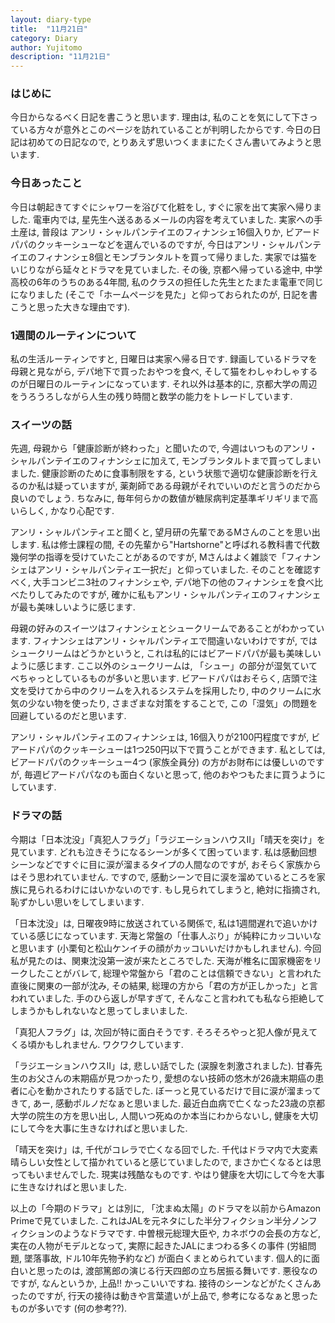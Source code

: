 ```yaml
---
layout: diary-type
title:  "11月21日"
category: Diary
author: Yujitomo
description: "11月21日"
---
```


### はじめに

今日からなるべく日記を書こうと思います. 理由は, 私のことを気にして下さっている方々が意外とこのページを訪れていることが判明したからです. 今日の日記は初めての日記なので, とりあえず思いつくままにたくさん書いてみようと思います.



### 今日あったこと

今日は朝起きてすぐにシャワーを浴びて化粧をし, すぐに家を出て実家へ帰りました. 電車内では, 星先生へ送るあるメールの内容を考えていました. 実家への手土産は, 普段は アンリ・シャルパンテイエのフィナンシェ16個入りか, ビアードパパのクッキーシューなどを選んでいるのですが, 今日はアンリ・シャルパンテイエのフィナンシェ8個とモンブランタルトを買って帰りました. 実家では猫をいじりながら延々とドラマを見ていました. その後, 京都へ帰っている途中, 中学高校の6年のうちのある4年間, 私のクラスの担任した先生とたまたま電車で同じになりました (そこで「ホームページを見た」と仰っておられたのが, 日記を書こうと思った大きな理由です).



### 1週間のルーティンについて

私の生活ルーティンですと, 日曜日は実家へ帰る日です. 録画しているドラマを母親と見ながら, デパ地下で買ったおやつを食べ, そして猫をわしゃわしゃするのが日曜日のルーティンになっています. それ以外は基本的に, 京都大学の周辺をうろうろしながら人生の残り時間と数学の能力をトレードしています.



### スイーツの話

先週, 母親から「健康診断が終わった」と聞いたので, 今週はいつものアンリ・シャルパンテイエのフィナンシェに加えて, モンブランタルトまで買ってしまいました. 健康診断のために食事制限をする, という状態で適切な健康診断を行えるのか私は疑っていますが, 薬剤師である母親がそれでいいのだと言うのだから良いのでしょう. ちなみに, 毎年何らかの数値が糖尿病判定基準ギリギリまで高いらしく, かなり心配です.

アンリ・シャルパンティエと聞くと, 望月研の先輩であるMさんのことを思い出します. 私は修士課程の間, その先輩から"Hartshorne"と呼ばれる教科書で代数幾何学の指導を受けていたことがあるのですが, Mさんはよく雑談で「フィナンシェはアンリ・シャルパンティエ一択だ」と仰っていました. そのことを確認すべく, 大手コンビニ3社のフィナンシェや, デパ地下の他のフィナンシェを食べ比べたりしてみたのですが, 確かに私もアンリ・シャルパンティエのフィナンシェが最も美味しいように感じます.

母親の好みのスイーツはフィナンシェとシュークリームであることがわかっています. フィナンシェはアンリ・シャルパンティエで間違いないわけですが, ではシュークリームはどうかというと, これは私的にはビアードパパが最も美味しいように感じます. ここ以外のシュークリームは, 「シュー」の部分が湿気ていてべちゃっとしているものが多いと思います. ビアードパパはおそらく, 店頭で注文を受けてから中のクリームを入れるシステムを採用したり, 中のクリームに水気の少ない物を使ったり, さまざまな対策をすることで, この「湿気」の問題を回避しているのだと思います.

アンリ・シャルパンティエのフィナンシェは, 16個入りが2100円程度ですが, ビアードパパのクッキーシューは1つ250円以下で買うことができます. 私としては, ビアードパパのクッキーシュー4つ (家族全員分) の方がお財布には優しいのですが, 毎週ビアードパパなのも面白くないと思って, 他のおやつもたまに買うようにしています.



### ドラマの話

今期は「日本沈没」「真犯人フラグ」「ラジエーションハウスII」「晴天を突け」を見ています. どれも泣きそうになるシーンが多くて困っています. 私は感動回想シーンなどですぐに目に涙が溜まるタイプの人間なのですが, おそらく家族からはそう思われていません. ですので, 感動シーンで目に涙を溜めているところを家族に見られるわけにはいかないのです. もし見られてしまうと, 絶対に指摘され, 恥ずかしい思いをしてしまいます.

「日本沈没」は, 日曜夜9時に放送されている関係で, 私は1週間遅れで追いかけている感じになっています. 天海と常盤の「仕事人ぶり」が純粋にカッコいいなと思います (小栗旬と松山ケンイチの顔がカッコいいだけかもしれません). 今回私が見たのは、関東沈没第一波が来たところでした. 天海が椎名に国家機密をリークしたことがバレて, 総理や常盤から「君のことは信頼できない」と言われた直後に関東の一部が沈み, その結果, 総理の方から「君の方が正しかった」と言われていました. 手のひら返しが早すぎて, そんなこと言われても私なら拒絶してしまうかもしれないなと思ってしまいました.

「真犯人フラグ」は, 次回が特に面白そうです. そろそろやっと犯人像が見えてくる頃かもしれません. ワクワクしています.

「ラジエーションハウスII」は, 悲しい話でした (涙腺を刺激されました). 甘春先生のお父さんの末期癌が見つかったり, 愛想のない技師の悠木が26歳末期癌の患者に心を動かされたりする話でした. ぼーっと見ているだけで目に涙が溜まってきて, あー, 感動ポルノだなぁと思いました. 最近白血病で亡くなった23歳の京都大学の院生の方を思い出し, 人間いつ死ぬのか本当にわからないし, 健康を大切にして今を大事に生きなければと思いました.

「晴天を突け」は, 千代がコレラで亡くなる回でした. 千代はドラマ内で大変素晴らしい女性として描かれていると感じていましたので, まさか亡くなるとは思ってもいませんでした. 現実は残酷なものです. やはり健康を大切にして今を大事に生きなければと思いました.

以上の「今期のドラマ」とは別に, 「沈まぬ太陽」のドラマを以前からAmazon Primeで見ていました. これはJALを元ネタにした半分フィクション半分ノンフィクションのようなドラマです. 中曽根元総理大臣や, カネボウの会長の方など, 実在の人物がモデルとなって, 実際に起きたJALにまつわる多くの事件 (労組問題, 墜落事故, ドル10年先物予約など) が面白くまとめられています. 個人的に面白いと思ったのは, 渡部篤郎の演じる行天四郎の立ち居振る舞いです. 悪役なのですが, なんというか, 上品!! かっこいいですね. 接待のシーンなどがたくさんあったのですが, 行天の接待は動きや言葉遣いが上品で, 参考になるなぁと思ったものが多いです (何の参考??).

